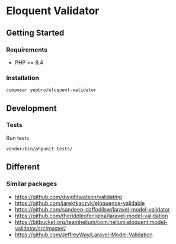 # Eloquent Validator

## Getting Started

### Requirements

- PHP >= 8.4

### Installation

```shell
composer yepbro/eloquent-validator
```

## Development

### Tests

Run tests

```shell
vendor/bin/phpunit tests/
```

## Different

### Similar packages

- https://github.com/dwightwatson/validating
- https://github.com/jarektkaczyk/eloquence-validable
- https://github.com/sandeep-daffodilsw/laravel-model-validator
- https://github.com/theriddleofenigma/laravel-model-validation
- https://bitbucket.org/teamhelium/com.helium.eloquent.model-validator/src/master/
- https://github.com/JeffreyWay/Laravel-Model-Validation
